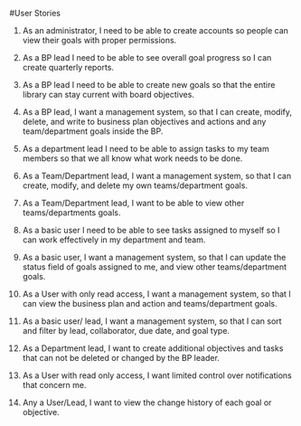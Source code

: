 #User Stories

1. As an administrator, I need to be able to create accounts so people can view their goals with proper permissions.

2. As a BP lead I need to be able to see overall goal progress so I can create quarterly reports.

3. As a BP lead I need to be able to create new goals so that the entire library can stay current with board objectives.

4. As a BP lead, I want a management system, so that I can create, modify, delete, and write to business plan objectives and actions and any team/department goals inside the BP.  

5. As a department lead I need to be able to assign tasks to my team members so that we all know what work needs to be done.

6. As a Team/Department lead, I want a management system, so that I can create, modify, and delete my own teams/department goals.

7. As a Team/Department lead, I want to be able to view other teams/departments goals.

8. As a basic user I need to be able to see tasks assigned to myself so I can work effectively in my department and team.

9. As a basic user, I want a management system, so that I can update the status field of goals assigned to me, and view other teams/department goals.

10. As a User with only read access, I want a management system, so that I can view the business plan and action and teams/department goals.

11. As a basic user/ lead, I want a management system, so that I can sort and filter by lead, collaborator, due date, and goal type.

12. As a Department lead, I want to create additional objectives and tasks that can not be deleted or changed by the BP leader.

13. As a User with read only access, I want limited control over notifications that concern me.

14. Any a User/Lead, I want to view the change history of each goal or objective.
